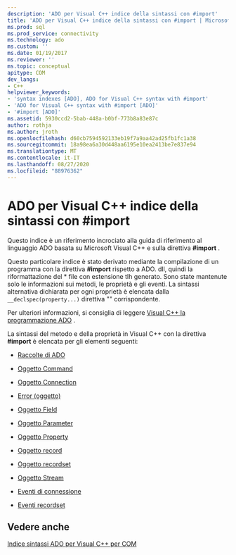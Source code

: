 ```yaml
---
description: 'ADO per Visual C++ indice della sintassi con #import'
title: 'ADO per Visual C++ indice della sintassi con #import | Microsoft Docs'
ms.prod: sql
ms.prod_service: connectivity
ms.technology: ado
ms.custom: ''
ms.date: 01/19/2017
ms.reviewer: ''
ms.topic: conceptual
apitype: COM
dev_langs:
- C++
helpviewer_keywords:
- 'syntax indexes [ADO], ADO for Visual C++ syntax with #import'
- 'ADO for Visual C++ syntax with #import [ADO]'
- '#import [ADO]'
ms.assetid: 5930ccd2-5bab-448a-b0bf-773b8a83e87c
author: rothja
ms.author: jroth
ms.openlocfilehash: d60cb7594592133eb19f7a9aa42ad25fb1fc1a38
ms.sourcegitcommit: 18a98ea6a30d448aa6195e10ea2413be7e837e94
ms.translationtype: MT
ms.contentlocale: it-IT
ms.lasthandoff: 08/27/2020
ms.locfileid: "88976362"
---
```

# <a name="ado-for-visual-c-syntax-index-with-import"></a>ADO per Visual C++ indice della sintassi con #import
Questo indice è un riferimento incrociato alla guida di riferimento al linguaggio ADO basata su Microsoft Visual C++ e sulla direttiva **#import** .  
  
 Questo particolare indice è stato derivato mediante la compilazione di un programma con la direttiva **#import** rispetto a ADO. dll, quindi la riformattazione del \* file con estensione tlh generato. Sono state mantenute solo le informazioni sui metodi, le proprietà e gli eventi. La sintassi alternativa dichiarata per ogni proprietà è elencata dalla `__declspec(property...)` direttiva "" corrispondente.  
  
 Per ulteriori informazioni, si consiglia di leggere [Visual C++ la programmazione ADO](../../guide/appendixes/visual-c-ado-programming.md) .  
  
 La sintassi del metodo e della proprietà in Visual C++ con la direttiva **#import** è elencata per gli elementi seguenti:  
  
-   [Raccolte di ADO](./collections-visual-c-syntax-index-with-sharpimport.md)  
  
-   [Oggetto Command](./command-visual-c-syntax-index-with-sharpimport.md)  
  
-   [Oggetto Connection](./connection-visual-c-syntax-index-with-sharpimport.md)  
  
-   [Error (oggetto)](./error-visual-c-syntax-index-with-sharpimport.md)  
  
-   [Oggetto Field](./field-visual-c-syntax-index-with-sharpimport.md)  
  
-   [Oggetto Parameter](./parameter-visual-c-syntax-index-with-sharpimport.md)  
  
-   [Oggetto Property](./property-visual-c-syntax-index-with-sharpimport.md)  
  
-   [Oggetto record](./record-visual-c-syntax-index-with-sharpimport.md)  
  
-   [Oggetto recordset](./recordset-visual-c-syntax-index-with-sharpimport.md)  
  
-   [Oggetto Stream](./stream-visual-c-syntax-index-with-sharpimport.md)  
  
-   [Eventi di connessione](./connectionevents-visual-c-syntax-index-with-sharpimport.md)  
  
-   [Eventi recordset](./recordsetevents-visual-c-syntax-index-with-sharpimport.md)  
  
## <a name="see-also"></a>Vedere anche  
 [Indice sintassi ADO per Visual C++ per COM](./ado-for-visual-c-syntax-index-for-com.md)